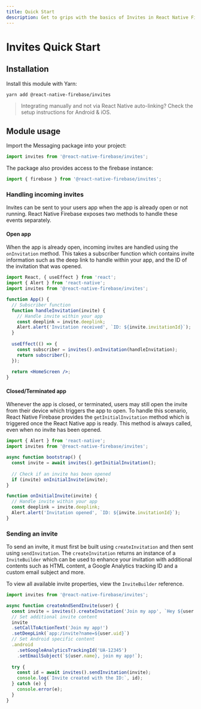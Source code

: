 ```yaml
---
title: Quick Start
description: Get to grips with the basics of Invites in React Native Firebase
---
```


# Invites Quick Start

## Installation

Install this module with Yarn:

```bash
yarn add @react-native-firebase/invites
```

> Integrating manually and not via React Native auto-linking? Check the setup instructions for <Anchor version group href="/android">Android</Anchor> & <Anchor version group href="/ios">iOS</Anchor>.

## Module usage

Import the Messaging package into your project:

```js
import invites from '@react-native-firebase/invites';
```

The package also provides access to the firebase instance:

```js
import { firebase } from '@react-native-firebase/invites';
```

### Handling incoming invites

Invites can be sent to your users app when the app is already open or not running. React Native Firebase exposes
two methods to handle these events separately.

#### Open app

When the app is already open, incoming invites are handled using the `onInvitation` method. This takes a subscriber
function which contains invite information such as the deep link to handle within your app, and the ID of the invitation
that was opened.

```jsx
import React, { useEffect } from 'react';
import { Alert } from 'react-native';
import invites from '@react-native-firebase/invites';

function App() {
  // Subscriber function
  function handleInvitation(invite) {
    // Handle invite within your app
    const deeplink = invite.deeplink;
    Alert.alert('Invitation received', `ID: ${invite.invitationId}`);
  }
  
  useEffect(() => {
    const subscriber = invites().onInvitation(handleInvitation);
    return subscriber();
  });
  
  return <HomeScreen />;
}
```

#### Closed/Terminated app

Whenever the app is closed, or terminated, users may still open the invite from their device which triggers the app
to open. To handle this scenario, React Native Firebase provides the `getInitialInvitation` method which is triggered
once the React Native app is ready. This method is always called, even when no invite has been opened.

```jsx
import { Alert } from 'react-native';
import invites from '@react-native-firebase/invites';

async function bootstrap() {
  const invite = await invites().getInitialInvitation();
  
  // Check if an invite has been opened
  if (invite) onInitialInvite(invite);
}

function onInitialInvite(invite) {
  // Handle invite within your app
  const deeplink = invite.deeplink;
  Alert.alert('Invitation opened', `ID: ${invite.invitationId}`);
}
```

### Sending an invite

To send an invite, it must first be built using `createInvitation` and then sent using `sendInvitation`. The 
`createInvitation` returns an instance of a `InviteBuilder` which can be used to enhance your invitation with additional
contents such as HTML content, a Google Analytics tracking ID and a custom email subject and more.

To view all available invite properties, view the <Anchor href="/reference/invitebuilder">`InviteBuilder`</Anchor> reference.

```js
import invites from '@react-native-firebase/invites';

async function createAndSendInvite(user) {
  const invite = invites().createInvitation('Join my app', `Hey ${user.name}, join my app with me and share content!`);
  // Set additional invite content
  invite
  .setCallToActionText('Join my app!')
  .setDeepLink(`app:/invite?name=${user.uid}`)
  // Set Android specific content
  .android
    .setGoogleAnalyticsTrackingId('UA-12345')
    .setEmailSubject(`${user.name}, join my app!`);
  
  try {
    const id = await invites().sendInvitation(invite);
    console.log(`Invite created with the ID:`, id);
  } catch (e) {
    console.error(e);
  }
}
```
